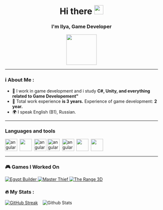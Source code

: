 <div id="header" align="center">
	<h1>Hi there <img src="https://media.giphy.com/media/hvRJCLFzcasrR4ia7z/giphy.gif" width="30px"/></h1>
	<h3>I'm Ilya, Game Developer</h3>
  <img src="https://media.giphy.com/media/M9gbBd9nbDrOTu1Mqx/giphy.gif" width="100"/></div>
</div>

---

### ℹ️ About Me :
- 🌱 I work in game development and i study **C#, Unity, and everything related to Game Developement"**
- 📑 Total work experience **is 3 years.** Experience of game development: **2 year.**
- 🌍 I speak English (B1), Russian.

---

### Languages and tools
<img src="https://cdn.jsdelivr.net/gh/devicons/devicon/icons/unity/unity-original.svg" title="angular" width="40" height="40"/>&nbsp;
<img src="https://cdn.jsdelivr.net/gh/devicons/devicon/icons/csharp/csharp-original.svg" width="40" height="40"/>&nbsp;
<img src="https://cdn.jsdelivr.net/gh/devicons/devicon/icons/jetbrains/jetbrains-original.svg" title="angular" width="40" height="40"/>
<img src="https://cdn.jsdelivr.net/gh/devicons/devicon/icons/visualstudio/visualstudio-plain.svg" title="angular" width="40" height="40"/>&nbsp;
<img src="https://cdn.jsdelivr.net/gh/devicons/devicon/icons/photoshop/photoshop-plain.svg" title="angular" width="40" height="40"/>&nbsp;
<img src="https://cdn.jsdelivr.net/gh/devicons/devicon/icons/illustrator/illustrator-plain.svg" width="40" height="40"/>&nbsp;
<img src="https://cdn.jsdelivr.net/gh/devicons/devicon/icons/blender/blender-original.svg" width="40" height="40"/>&nbsp;


---
### 🎮 Games I Worked On
<a href="https://play.google.com/store/apps/details?id=org.Agava.EgyptBuild&hl=ru&gl=US">
		<img src="https://img.shields.io/badge/Egypt Builder-red?style=for-the-badge&logo=google play&logoColor=white" alt="Egypt Builder"/>
	</a>
	<a href="https://play.google.com/store/apps/details?id=com.org.Agava.Theif">
		<img src="https://img.shields.io/badge/Master thief-blue?style=for-the-badge&logo=google play&logoColor=white" alt="Master Thief"/>
	</a>
<a href="https://www.crazygames.com/game/the-range-3d">
		<img src="https://img.shields.io/badge/The Range 3D-black?style=for-the-badge&logoColor=white" alt="The Range 3D"/>
	</a>

 
### :fire: My Stats :
[![GitHub Streak](http://github-readme-streak-stats.herokuapp.com?user=Kelkhaun&theme=dark)](https://git.io/streak-stats)&nbsp;&nbsp;&nbsp;
![Github Stats](https://github-profile-summary-cards.vercel.app/api/cards/stats?username=Kelkhaun&theme=github_dark)
